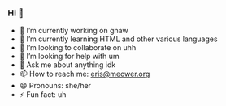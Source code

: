 ### Hi 👋

- 🔭 I’m currently working on gnaw
- 🌱 I’m currently learning HTML and other various languages
- 👯 I’m looking to collaborate on uhh
- 🤔 I’m looking for help with um
- 💬 Ask me about anything idk
- 📫 How to reach me: eris@meower.org
- 😄 Pronouns: she/her
- ⚡ Fun fact: uh

